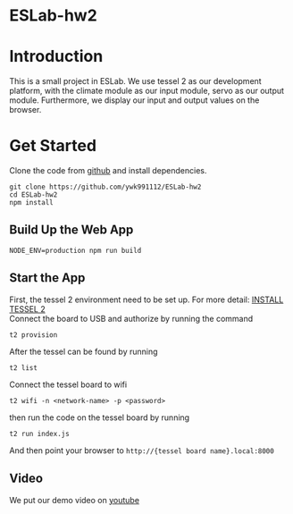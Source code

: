 # ESLab-hw2
# Introduction
This is a small project in ESLab. We use tessel 2 as our development platform, with the climate module as our input module, servo as our output module. Furthermore, we display our input and output values on the browser.

# Get Started
Clone the code from [github](https://github.com/ywk991112/ESLab-hw2) and install dependencies.
```
git clone https://github.com/ywk991112/ESLab-hw2
cd ESLab-hw2
npm install
```
## Build Up the Web App
```
NODE_ENV=production npm run build
```
## Start the App
First, the tessel 2 environment need to be set up. For more detail: [INSTALL TESSEL 2](http://tessel.github.io/t2-start/)  
Connect the board to USB and authorize by running the command
```
t2 provision
```
After the tessel can be found by running
```
t2 list
```
Connect the tessel board to wifi
```
t2 wifi -n <network-name> -p <password>
```
then run the code on the tessel board by running
```
t2 run index.js
```
And then point your browser to `http://{tessel board name}.local:8000`  
## Video
We put our demo video on [youtube](https://www.youtube.com/watch?v=Bf1pBLWhoic)

